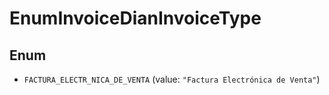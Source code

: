 

# EnumInvoiceDianInvoiceType

## Enum


* `FACTURA_ELECTR_NICA_DE_VENTA` (value: `"Factura Electrónica de Venta"`)



